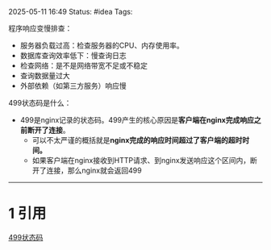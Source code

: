 2025-05-11 16:49
Status: #idea
Tags:


程序响应变慢排查：
- 服务器负载过高：检查服务器的CPU、内存使用率。
- 数据库查询效率低下：慢查询日志
- 检查网络：是不是网络带宽不足或不稳定
- 查询数据量过大
- 外部依赖（如第三方服务）响应慢

499状态码是什么：
- 499是nginx记录的状态码。499产生的核心原因是**客户端在nginx完成响应之前断开了连接**。
	- 可以不太严谨的概括就是**nginx完成的响应时间超过了客户端的超时时间。** 
	- 如果客户端在nginx接收到HTTP请求、到nginx发送响应这个区间内，断开了连接，那么nginx就会返回499

---
# 1 引用
[499状态码](https://blog.csdn.net/weixin_40619578/article/details/133646797)